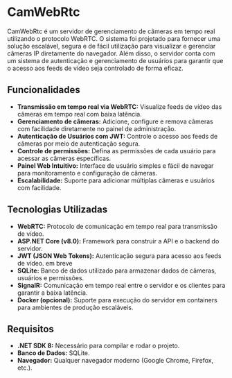 # CamWebRtc

CamWebRtc é um servidor de gerenciamento de câmeras em tempo real utilizando o protocolo WebRTC. O sistema foi projetado para fornecer uma solução escalável, segura e de fácil utilização para visualizar e gerenciar câmeras IP diretamente do navegador. Além disso, o servidor conta com um sistema de autenticação e gerenciamento de usuários para garantir que o acesso aos feeds de vídeo seja controlado de forma eficaz.

## Funcionalidades

- **Transmissão em tempo real via WebRTC:** Visualize feeds de vídeo das câmeras em tempo real com baixa latência.
- **Gerenciamento de câmeras:** Adicione, configure e remova câmeras com facilidade diretamente no painel de administração.
- **Autenticação de Usuários com JWT:** Controle o acesso aos feeds de câmeras por meio de autenticação segura.
- **Controle de permissões:** Defina as permissões de cada usuário para acessar as câmeras específicas.
- **Painel Web Intuitivo:** Interface de usuário simples e fácil de navegar para monitoramento e configuração de câmeras.
- **Escalabilidade:** Suporte para adicionar múltiplas câmeras e usuários com facilidade.

## Tecnologias Utilizadas

- **WebRTC:** Protocolo de comunicação em tempo real para transmissão de vídeo.
- **ASP.NET Core (v8.0):** Framework para construir a API e o backend do servidor.
- **JWT (JSON Web Tokens):** Autenticação segura para acesso aos feeds de vídeo. em breve
- **SQLite:** Banco de dados utilizado para armazenar dados de câmeras, usuários e permissões.
- **SignalR:** Comunicação em tempo real entre o servidor e os clientes para garantir a baixa latência.
- **Docker (opcional):** Suporte para execução do servidor em containers para ambientes de produção escaláveis.

## Requisitos

- **.NET SDK 8:** Necessário para compilar e rodar o projeto.
- **Banco de Dados:** SQLite.
- **Navegador:** Qualquer navegador moderno (Google Chrome, Firefox, etc.).

